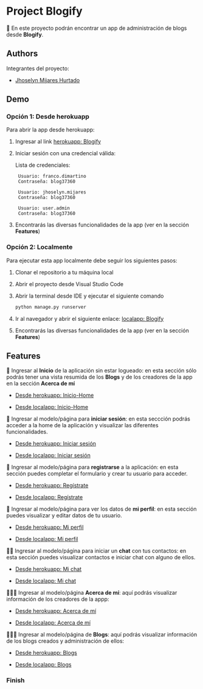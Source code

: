 
# Project Blogify

🚀 En este proyecto podrán encontrar un app de administración de blogs desde **Blogify**.

## Authors

Integrantes del proyecto:

- [Jhoselyn Mijares Hurtado](https://www.github.com/jhosymijares)

## Demo

### Opción 1: Desde herokuapp

  Para abrir la app desde herokuapp:

  1. Ingresar al link [herokuapp: Blogify](https://my-blogify.herokuapp.com/blogify/)
  2. Iniciar sesión con una credencial válida:

      Lista de credenciales:

          Usuario: franco.dimartino
          Contraseña: blog37360

          Usuario: jhoselyn.mijares
          Contraseña: blog37360

          Usuario: user.admin
          Contraseña: blog37360

  3. Encontrarás las diversas funcionalidades de la app (ver en la sección **Features**)

### Opción 2: Localmente

  Para ejecutar esta app localmente debe seguir los siguientes pasos:

  1. Clonar el repositorio a tu máquina local
  2. Abrir el proyecto desde Visual Studio Code
  3. Abrir la terminal desde IDE y ejecutar el siguiente comando

      ```bash
      python manage.py runserver
      ```

  4. Ir al navegador y abrir el siguiente enlace: [localapp: Blogify](http://localhost:8000/blogify/)

  5. Encontrarás las diversas funcionalidades de la app (ver en la sección **Features**)

## Features

👀 Ingresar al **Inicio** de la aplicación sin estar logueado: en esta sección sólo podrás tener una vista resumida de los **Blogs** y de los creadores de la app en la sección **Acerca de mí**

  - [Desde herokuapp: Inicio-Home](https://my-blogify.herokuapp.com/blogify/)

  - [Desde localapp: Inicio-Home](http://localhost:8000/blogify/)
  

🔐 Ingresar al modelo/página para **iniciar sesión**: en esta seccción podrás acceder a la home de la aplicación y visualizar las diferentes funcionalidades.

  - [Desde herokuapp: Iniciar sesión](https://my-blogify.herokuapp.com/accounts/login/)

  - [Desde localapp: Iniciar sesión](http://localhost:8000/blogify/accounts/login/)


🦾 Ingresar al modelo/página para **registrarse** a la aplicación: en esta sección puedes completar el formulario y crear tu usuario para acceder.

  - [Desde herokuapp: Regístrate](https://my-blogify.herokuapp.com/accounts/signup/)

  - [Desde localapp: Regístrate](http://localhost:8000/blogify/accounts/signup/)


🤩 Ingresar al modelo/página para ver los datos de **mi perfil**: en esta sección puedes visualizar y editar datos de tu usuario.

  - [Desde herokuapp: Mi perfil](https://my-blogify.herokuapp.com/accounts/profile/)

  - [Desde localapp: Mi perfil](http://localhost:8000/blogify/accounts/profile/)


🙌🏼 Ingresar al modelo/página para iniciar un **chat** con tus contactos: en esta sección puedes visualizar contactos e iniciar chat con alguno de ellos.

  - [Desde herokuapp: Mi chat](https://my-blogify.herokuapp.com/blogify/chat/)

  - [Desde localapp: Mi chat](http://localhost:8000/blogify/chat/)


🙋🏻‍♀️ Ingresar al modelo/página **Acerca de mí**: aquí podrás visualizar información de los creadores de la appp:

  - [Desde herokuapp: Acerca de mí](https://my-blogify.herokuapp.com/acerca-de-mi)

  - [Desde localapp: Acerca de mí](http://localhost:8000/blogify/acerca-de-mi)


🙋🏻‍♀️ Ingresar al modelo/página de **Blogs**: aquí podrás visualizar información de los blogs creados y administración de ellos:

  - [Desde herokuapp: Blogs](https://my-blogify.herokuapp.com/blogs)

  - [Desde localapp: Blogs](http://localhost:8000/blogify/blogs)
  

### Finish

